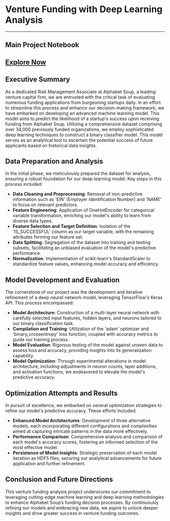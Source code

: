 # Venture Funding with Deep Learning Analysis

---
## Main Project Notebook
[**Explore Now**](https://github.com/jancichocki/Module_13_Challenge/blob/main/venture_funding_with_deep_learning.ipynb)
---

## Executive Summary
As a dedicated Risk Management Associate at Alphabet Soup, a leading venture capital firm, we are entrusted with the critical task of evaluating numerous funding applications from burgeoning startups daily. In an effort to streamline this process and enhance our decision-making framework, we have embarked on developing an advanced machine learning model. This model aims to predict the likelihood of a startup's success upon receiving funding from Alphabet Soup. Utilizing a comprehensive dataset comprising over 34,000 previously funded organizations, we employ sophisticated deep learning techniques to construct a binary classifier model. This model serves as an analytical tool to ascertain the potential success of future applicants based on historical data insights.

## Data Preparation and Analysis
In the initial phase, we meticulously prepared the dataset for analysis, ensuring a robust foundation for our deep learning model. Key steps in this process included:

- **Data Cleaning and Preprocessing**: Removal of non-predictive information such as 'EIN' (Employer Identification Number) and 'NAME' to focus on relevant predictors.
- **Feature Engineering**: Application of OneHotEncoder for categorical variable transformation, enriching our model's ability to learn from diverse data types.
- **Feature Selection and Target Definition**: Isolation of the 'IS_SUCCESSFUL' column as our target variable, with the remaining attributes forming our feature set.
- **Data Splitting**: Segregation of the dataset into training and testing subsets, facilitating an unbiased evaluation of the model's predictive performance.
- **Normalization**: Implementation of scikit-learn's StandardScaler to standardize feature values, enhancing model accuracy and efficiency.

## Model Development and Evaluation
The cornerstone of our project was the development and iterative refinement of a deep neural network model, leveraging TensorFlow's Keras API. This process encompassed:

- **Model Architecture**: Construction of a multi-layer neural network with carefully selected input features, hidden layers, and neurons tailored to our binary classification task.
- **Compilation and Training**: Utilization of the 'adam' optimizer and 'binary_crossentropy' loss function, coupled with accuracy metrics to guide our training process.
- **Model Evaluation**: Rigorous testing of the model against unseen data to assess loss and accuracy, providing insights into its generalization capability.
- **Model Optimization**: Through experimental alterations in model architecture, including adjustments in neuron counts, layer additions, and activation functions, we endeavored to elevate the model's predictive accuracy.

## Optimization Attempts and Results
In pursuit of excellence, we embarked on several optimization strategies to refine our model's predictive accuracy. These efforts included:

- **Enhanced Model Architectures**: Development of three alternative models, each incorporating different configurations and complexities aimed at capturing intricate patterns in the data more effectively.
- **Performance Comparison**: Comprehensive analysis and comparison of each model's accuracy scores, fostering an informed selection of the most effective model.
- **Persistence of Model Insights**: Strategic preservation of each model iteration as HDF5 files, securing our analytical advancements for future application and further refinement.

## Conclusion and Future Directions
This venture funding analysis project underscores our commitment to leveraging cutting-edge machine learning and deep learning methodologies to enhance Alphabet Soup’s funding decision processes. By continuously refining our models and embracing new data, we aspire to unlock deeper insights and drive greater success in venture funding outcomes.

